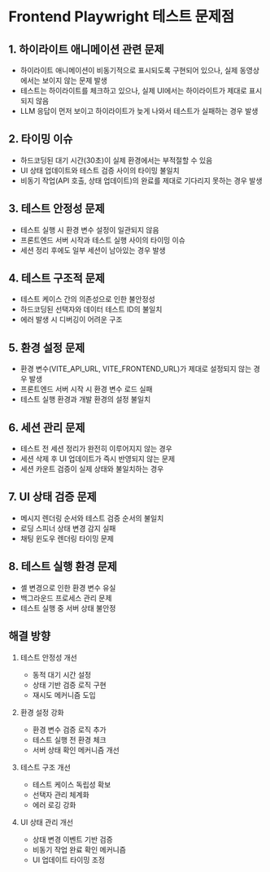 
# Frontend Playwright 테스트 문제점

## 1. 하이라이트 애니메이션 관련 문제
- 하이라이트 애니메이션이 비동기적으로 표시되도록 구현되어 있으나, 실제 동영상에서는 보이지 않는 문제 발생
- 테스트는 하이라이트를 체크하고 있으나, 실제 UI에서는 하이라이트가 제대로 표시되지 않음
- LLM 응답이 먼저 보이고 하이라이트가 늦게 나와서 테스트가 실패하는 경우 발생

## 2. 타이밍 이슈
- 하드코딩된 대기 시간(30초)이 실제 환경에서는 부적절할 수 있음
- UI 상태 업데이트와 테스트 검증 사이의 타이밍 불일치
- 비동기 작업(API 호출, 상태 업데이트)의 완료를 제대로 기다리지 못하는 경우 발생

## 3. 테스트 안정성 문제
- 테스트 실행 시 환경 변수 설정이 일관되지 않음
- 프론트엔드 서버 시작과 테스트 실행 사이의 타이밍 이슈
- 세션 정리 후에도 일부 세션이 남아있는 경우 발생

## 4. 테스트 구조적 문제
- 테스트 케이스 간의 의존성으로 인한 불안정성
- 하드코딩된 선택자와 데이터 테스트 ID의 불일치
- 에러 발생 시 디버깅이 어려운 구조

## 5. 환경 설정 문제
- 환경 변수(VITE_API_URL, VITE_FRONTEND_URL)가 제대로 설정되지 않는 경우 발생
- 프론트엔드 서버 시작 시 환경 변수 로드 실패
- 테스트 실행 환경과 개발 환경의 설정 불일치

## 6. 세션 관리 문제
- 테스트 전 세션 정리가 완전히 이루어지지 않는 경우
- 세션 삭제 후 UI 업데이트가 즉시 반영되지 않는 문제
- 세션 카운트 검증이 실제 상태와 불일치하는 경우

## 7. UI 상태 검증 문제
- 메시지 렌더링 순서와 테스트 검증 순서의 불일치
- 로딩 스피너 상태 변경 감지 실패
- 채팅 윈도우 렌더링 타이밍 문제

## 8. 테스트 실행 환경 문제
- 셸 변경으로 인한 환경 변수 유실
- 백그라운드 프로세스 관리 문제
- 테스트 실행 중 서버 상태 불안정

## 해결 방향
1. 테스트 안정성 개선
   - 동적 대기 시간 설정
   - 상태 기반 검증 로직 구현
   - 재시도 메커니즘 도입

2. 환경 설정 강화
   - 환경 변수 검증 로직 추가
   - 테스트 실행 전 환경 체크
   - 서버 상태 확인 메커니즘 개선

3. 테스트 구조 개선
   - 테스트 케이스 독립성 확보
   - 선택자 관리 체계화
   - 에러 로깅 강화

4. UI 상태 관리 개선
   - 상태 변경 이벤트 기반 검증
   - 비동기 작업 완료 확인 메커니즘
   - UI 업데이트 타이밍 조정

